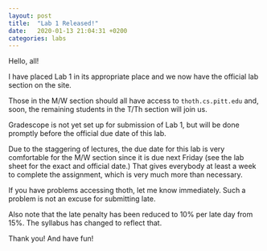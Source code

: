 ```yaml
---
layout: post
title:  "Lab 1 Released!"
date:   2020-01-13 21:04:31 +0200
categories: labs
---
```


Hello, all!

I have placed Lab 1 in its appropriate place and we now have the official lab section on the site.

Those in the M/W section should all have access to `thoth.cs.pitt.edu` and, soon, the remaining students in the T/Th section will join us.

Gradescope is not yet set up for submission of Lab 1, but will be done promptly before the official due date of this lab.

Due to the staggering of lectures, the due date for this lab is very comfortable for the M/W section since it is due next Friday (see the lab sheet for the exact and official date.)
That gives everybody at least a week to complete the assignment, which is very much more than necessary.

If you have problems accessing thoth, let me know immediately. Such a problem is not an excuse for submitting late.

Also note that the late penalty has been reduced to 10% per late day from 15%. The syllabus has changed to reflect that.

Thank you! And have fun!
